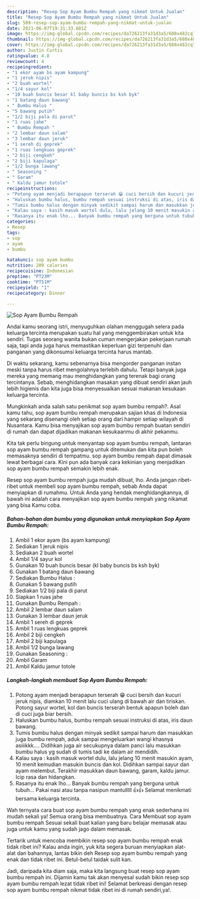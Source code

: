 ```yaml
---
description: "Resep Sop Ayam Bumbu Rempah yang nikmat Untuk Jualan"
title: "Resep Sop Ayam Bumbu Rempah yang nikmat Untuk Jualan"
slug: 509-resep-sop-ayam-bumbu-rempah-yang-nikmat-untuk-jualan
date: 2021-06-07T19:31:33.601Z
image: https://img-global.cpcdn.com/recipes/da726213fa31d3a5/680x482cq70/sop-ayam-bumbu-rempah-foto-resep-utama.jpg
thumbnail: https://img-global.cpcdn.com/recipes/da726213fa31d3a5/680x482cq70/sop-ayam-bumbu-rempah-foto-resep-utama.jpg
cover: https://img-global.cpcdn.com/recipes/da726213fa31d3a5/680x482cq70/sop-ayam-bumbu-rempah-foto-resep-utama.jpg
author: Justin Curtis
ratingvalue: 4.8
reviewcount: 4
recipeingredient:
- "1 ekor ayam bs ayam kampung"
- "1 jeruk nipis"
- "2 buah wortel"
- "1/4 sayur kol"
- "10 buah buncis besar kl baby buncis bs ksh byk"
- "1 batang daun bawang"
- " Bumbu Halus "
- "5 bawang putih"
- "1/2 biji pala di parut"
- "1 ruas jahe"
- " Bumbu Rempah "
- "2 lembar daun salam"
- "3 lembar daun jeruk"
- "1 sereh di geprek"
- "1 ruas lengkuas geprek"
- "2 biji cengkeh"
- "2 biji kapulaga"
- "1/2 bunga lawang"
- " Seasoning "
- " Garam"
- " Kaldu jamur totole"
recipeinstructions:
- "Potong ayam menjadi berapapun terserah 😁 cuci bersih dan kucuri jeruk nipis, diamkan 10 menit lalu cuci ulang di bawah air dan tiriskan. Potong sayur wortel, kol dan buncis terserah bentuk apapun boleh dan di cuci juga biar bersih."
- "Haluskan bumbu halus, bumbu rempah sesuai instruksi di atas, iris daun bawang."
- "Tumis bumbu halus dengan minyak sedikit sampai harum dan masukkan juga bumbu rempah, aduk sampai mengeluarkan wangi khasnya asiiikkk.... Didihkan juga air secukupnya dalam panci lalu masukkan bumbu halus yg sudah di tumis tadi ke dalam air mendidih."
- "Kalau saya : kasih masuk wortel dulu, lalu jelang 10 menit masukin ayam, 10 menit kemudian masukin buncis dan kol. Didihkan sampai sayur dan ayam melembut. Terakhir masukkan daun bawang, garam, kaldu jamur. Icip rasa dan hidangkan."
- "Rasanya itu enak lho... Banyak bumbu rempah yang berguna untuk tubuh... Pakai nasi atau tanpa nasipun mantulllll 👍👍 Selamat menikmati bersama keluarga tercinta."
categories:
- Resep
tags:
- sop
- ayam
- bumbu

katakunci: sop ayam bumbu 
nutrition: 209 calories
recipecuisine: Indonesian
preptime: "PT23M"
cooktime: "PT51M"
recipeyield: "1"
recipecategory: Dinner

---
```



![Sop Ayam Bumbu Rempah](https://img-global.cpcdn.com/recipes/da726213fa31d3a5/680x482cq70/sop-ayam-bumbu-rempah-foto-resep-utama.jpg)

Andai kamu seorang istri, menyuguhkan olahan menggugah selera pada keluarga tercinta merupakan suatu hal yang menggembirakan untuk kita sendiri. Tugas seorang  wanita bukan cuman mengerjakan pekerjaan rumah saja, tapi anda juga harus memastikan keperluan gizi terpenuhi dan panganan yang dikonsumsi keluarga tercinta harus mantab.

Di waktu  sekarang, kamu sebenarnya bisa mengorder panganan instan meski tanpa harus ribet mengolahnya terlebih dahulu. Tetapi banyak juga mereka yang memang mau menghidangkan yang terenak bagi orang tercintanya. Sebab, menghidangkan masakan yang dibuat sendiri akan jauh lebih higienis dan kita juga bisa menyesuaikan sesuai makanan kesukaan keluarga tercinta. 



Mungkinkah anda salah satu penikmat sop ayam bumbu rempah?. Asal kamu tahu, sop ayam bumbu rempah merupakan sajian khas di Indonesia yang sekarang disenangi oleh setiap orang dari hampir setiap wilayah di Nusantara. Kamu bisa menyajikan sop ayam bumbu rempah buatan sendiri di rumah dan dapat dijadikan makanan kesukaanmu di akhir pekanmu.

Kita tak perlu bingung untuk menyantap sop ayam bumbu rempah, lantaran sop ayam bumbu rempah gampang untuk ditemukan dan kita pun boleh memasaknya sendiri di tempatmu. sop ayam bumbu rempah dapat dimasak lewat berbagai cara. Kini pun ada banyak cara kekinian yang menjadikan sop ayam bumbu rempah semakin lebih enak.

Resep sop ayam bumbu rempah juga mudah dibuat, lho. Anda jangan ribet-ribet untuk membeli sop ayam bumbu rempah, sebab Anda dapat menyiapkan di rumahmu. Untuk Anda yang hendak menghidangkannya, di bawah ini adalah cara menyajikan sop ayam bumbu rempah yang nikamat yang bisa Kamu coba.

<!--inarticleads1-->

##### Bahan-bahan dan bumbu yang digunakan untuk menyiapkan Sop Ayam Bumbu Rempah:

1. Ambil 1 ekor ayam (bs ayam kampung)
1. Sediakan 1 jeruk nipis
1. Sediakan 2 buah wortel
1. Ambil 1/4 sayur kol
1. Gunakan 10 buah buncis besar (kl baby buncis bs ksh byk)
1. Gunakan 1 batang daun bawang
1. Sediakan  Bumbu Halus :
1. Gunakan 5 bawang putih
1. Sediakan 1/2 biji pala di parut
1. Siapkan 1 ruas jahe
1. Gunakan  Bumbu Rempah :
1. Ambil 2 lembar daun salam
1. Gunakan 3 lembar daun jeruk
1. Ambil 1 sereh di geprek
1. Ambil 1 ruas lengkuas geprek
1. Ambil 2 biji cengkeh
1. Ambil 2 biji kapulaga
1. Ambil 1/2 bunga lawang
1. Gunakan  Seasoning :
1. Ambil  Garam
1. Ambil  Kaldu jamur totole




<!--inarticleads2-->

##### Langkah-langkah membuat Sop Ayam Bumbu Rempah:

1. Potong ayam menjadi berapapun terserah 😁 cuci bersih dan kucuri jeruk nipis, diamkan 10 menit lalu cuci ulang di bawah air dan tiriskan. Potong sayur wortel, kol dan buncis terserah bentuk apapun boleh dan di cuci juga biar bersih.
1. Haluskan bumbu halus, bumbu rempah sesuai instruksi di atas, iris daun bawang.
1. Tumis bumbu halus dengan minyak sedikit sampai harum dan masukkan juga bumbu rempah, aduk sampai mengeluarkan wangi khasnya asiiikkk.... Didihkan juga air secukupnya dalam panci lalu masukkan bumbu halus yg sudah di tumis tadi ke dalam air mendidih.
1. Kalau saya : kasih masuk wortel dulu, lalu jelang 10 menit masukin ayam, 10 menit kemudian masukin buncis dan kol. Didihkan sampai sayur dan ayam melembut. Terakhir masukkan daun bawang, garam, kaldu jamur. Icip rasa dan hidangkan.
1. Rasanya itu enak lho... Banyak bumbu rempah yang berguna untuk tubuh... Pakai nasi atau tanpa nasipun mantulllll 👍👍 Selamat menikmati bersama keluarga tercinta.




Wah ternyata cara buat sop ayam bumbu rempah yang enak sederhana ini mudah sekali ya! Semua orang bisa membuatnya. Cara Membuat sop ayam bumbu rempah Sesuai sekali buat kalian yang baru belajar memasak atau juga untuk kamu yang sudah jago dalam memasak.

Tertarik untuk mencoba membikin resep sop ayam bumbu rempah enak tidak ribet ini? Kalau anda ingin, yuk kita segera buruan menyiapkan alat-alat dan bahannya, lantas bikin deh Resep sop ayam bumbu rempah yang enak dan tidak ribet ini. Betul-betul taidak sulit kan. 

Jadi, daripada kita diam saja, maka kita langsung buat resep sop ayam bumbu rempah ini. Dijamin kamu tak akan menyesal sudah bikin resep sop ayam bumbu rempah lezat tidak ribet ini! Selamat berkreasi dengan resep sop ayam bumbu rempah nikmat tidak ribet ini di rumah sendiri,ya!.

